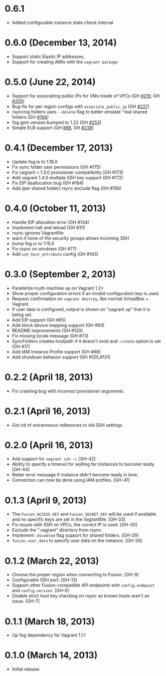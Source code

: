 # 0.6.1

* Added configurable instance state check interval

# 0.6.0 (December 13, 2014)

* Support static Elastic IP addresses.
* Support for creating AMIs with the `vagrant package`

# 0.5.0 (June 22, 2014)

* Support for associating public IPs for VMs inside of VPCs (GH
  [#219](https://github.com/mitchellh/vagrant-fusion/pull/219), GH
  [#205](https://github.com/mitchellh/vagrant-fusion/issues/205))
* Bug-fix for per region configs with `associate_public_ip` (GH
  [#237](https://github.com/mitchellh/vagrant-fusion/pull/237))
* rsyncing folders uses `--delete` flag to better emulate "real shared folders
  (GH [#194](https://github.com/mitchellh/vagrant-fusion/pull/194))
* fog gem version bumped to 1.22 (GH [#253](https://github.com/mitchellh/vagrant-fusion/pull/253))
* Simple ELB support (GH [#88](https://github.com/mitchellh/vagrant-fusion/pull/88),
  GH [#238](https://github.com/mitchellh/vagrant-fusion/pull/238))

# 0.4.1 (December 17, 2013)

* Update fog.io to 1.18.0
* Fix sync folder user permissions (GH #175)
* Fix vagrant < 1.3.0 provisioner compatibility (GH #173)
* Add vagrant 1.4.0 multiple SSH key support (GH #172)
* Fix EIP deallocation bug (GH #164)
* Add (per shared folder) rsync exclude flag (GH #156)

# 0.4.0 (October 11, 2013)

* Handle EIP allocation error (GH #134)
* Implement halt and reload (GH #31)
* rsync ignores Vagrantfile
* warn if none of the security groups allows incoming SSH
* bump fog.io to 1.15.0
* Fix rsync on windows (GH #77)
* Add `ssh_host_attribute` config (GH #143)

# 0.3.0 (September 2, 2013)

* Parallelize multi-machine up on Vagrant 1.2+
* Show proper configuration errors if an invalid configuration key
  is used.
* Request confirmation on `vagrant destroy`, like normal VirtualBox + Vagrant.
* If user data is configured, output is shown on "vagrant up" that
  it is being set.
* Add EIP support (GH #65)
* Add block device mapping support (GH #93)
* README improvements (GH #120)
* Fix missing locale message (GH #73)
* SyncFolders creates hostpath if it doesn't exist and `:create` option is set (GH #17)
* Add IAM Instance Profile support (GH #68)
* Add shutdown behavior support (GH #125,#131)

# 0.2.2 (April 18, 2013)

* Fix crashing bug with incorrect provisioner arguments.

# 0.2.1 (April 16, 2013)

* Got rid of extranneous references to old SSH settings.

# 0.2.0 (April 16, 2013)

* Add support for `vagrant ssh -c` [GH-42]
* Ability to specify a timeout for waiting for instances to become ready. [GH-44]
* Better error message if instance didn't become ready in time.
* Connection can now be done using IAM profiles. [GH-41]

# 0.1.3 (April 9, 2013)

* The `Fusion_ACCESS_KEY` and `Fusion_SECRET_KEY` will be used if available
  and no specific keys are set in the Vagrantfile. [GH-33]
* Fix issues with SSH on VPCs, the correct IP is used. [GH-30]
* Exclude the ".vagrant" directory from rsync.
* Implement `:disabled` flag support for shared folders. [GH-29]
* `fusion.user_data` to specify user data on the instance. [GH-26]

# 0.1.2 (March 22, 2013)

* Choose the proper region when connecting to Fusion. [GH-9]
* Configurable SSH port. [GH-13]
* Support other Fusion-compatible API endpoints with `config.endpoint`
  and `config.version`. [GH-6]
* Disable strict host key checking on rsync so known hosts aren't an issue. [GH-7]

# 0.1.1 (March 18, 2013)

* Up fog dependency for Vagrant 1.1.1

# 0.1.0 (March 14, 2013)

* Initial release.
